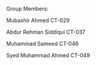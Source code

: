 Group Members:

Mubashir Ahmed CT-029 

Abdur Rehman Siddiqui CT-037

Muhammad Sameed CT-046

Syed Muhammad Ahmed CT-049
